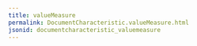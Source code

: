 ```yaml
---
title: valueMeasure
permalink: DocumentCharacteristic.valueMeasure.html
jsonid: documentcharacteristic_valuemeasure
---
```

